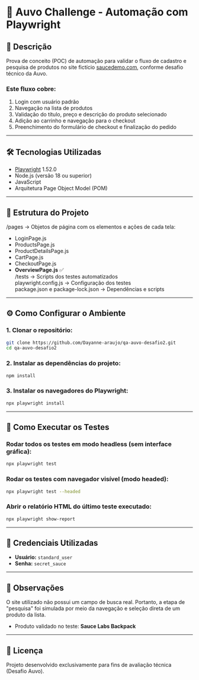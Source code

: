 # 🧪 Auvo Challenge - Automação com Playwright

## 📌 Descrição

Prova de conceito (POC) de automação para validar o fluxo de cadastro e pesquisa de produtos no site fictício [saucedemo.com](https://www.saucedemo.com), conforme desafio técnico da Auvo.

### Este fluxo cobre:

1. Login com usuário padrão  
2. Navegação na lista de produtos  
3. Validação do título, preço e descrição do produto selecionado  
4. Adição ao carrinho e navegação para o checkout  
5. Preenchimento do formulário de checkout e finalização do pedido  

---

## 🛠️ Tecnologias Utilizadas

- [Playwright](https://playwright.dev/) 1.52.0  
- Node.js (versão 18 ou superior)  
- JavaScript  
- Arquitetura Page Object Model (POM)  

---

## 📁 Estrutura do Projeto

/pages       → Objetos de página com os elementos e ações de cada tela:  
- LoginPage.js  
- ProductsPage.js  
- ProductDetailsPage.js  
- CartPage.js  
- CheckoutPage.js  
- **OverviewPage.js** ✅  
/tests       → Scripts dos testes automatizados  
playwright.config.js → Configuração dos testes  
package.json e package-lock.json → Dependências e scripts

---

## ⚙️ Como Configurar o Ambiente

### 1. Clonar o repositório:

```bash
git clone https://github.com/Dayanne-araujo/qa-auvo-desafio2.git
cd qa-auvo-desafio2
```

### 2. Instalar as dependências do projeto:

```bash
npm install
```

### 3. Instalar os navegadores do Playwright:

```bash
npx playwright install
```

---

## 🚀 Como Executar os Testes

### Rodar todos os testes em modo headless (sem interface gráfica):

```bash
npx playwright test
```

### Rodar os testes com navegador visível (modo headed):

```bash
npx playwright test --headed
```

### Abrir o relatório HTML do último teste executado:

```bash
npx playwright show-report
```

---

## 🔐 Credenciais Utilizadas

- **Usuário:** `standard_user`  
- **Senha:** `secret_sauce`

---

## 🔎 Observações

O site utilizado não possui um campo de busca real. Portanto, a etapa de "pesquisa" foi simulada por meio da navegação e seleção direta de um produto da lista.

- Produto validado no teste: **Sauce Labs Backpack**

---

## 📄 Licença

Projeto desenvolvido exclusivamente para fins de avaliação técnica (Desafio Auvo).



